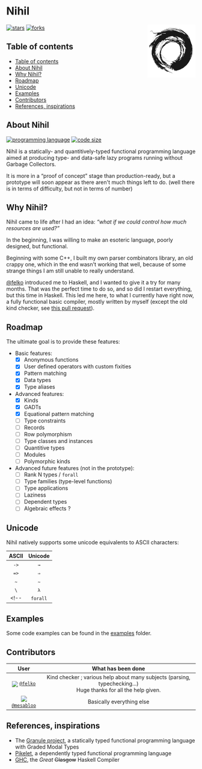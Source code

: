 # Nihil

<img src="./assets/icon.png" alt="Nihil icon" align=right width=128px />

[![stars](https://img.shields.io/github/stars/mesabloo/nihil?color=%23fdaa33&style=for-the-badge)](https://github.com/mesabloo/nihil/stargazers)    [![forks](https://img.shields.io/github/forks/mesabloo/nihil?color=%23654321&label=Forks&style=for-the-badge)](https://github.com/mesabloo/nihil/network/members)

## <a name='Tableofcontents'></a>Table of contents

<!-- Automatically generated table of contents -->
*  [Table of contents](#Tableofcontents)
*  [About Nihil](#Aboutnihil)
*  [Why Nihil?](#Whynihil)
*  [Roadmap](#Roadmap)
*  [Unicode](#Unicode)
*  [Examples](#Examples)
*  [Contributors](#Contributors)
*  [References, inspirations](#Referencesinspirations)

## <a name='Aboutnihil'></a>About Nihil

[![programming language](https://img.shields.io/github/languages/top/mesabloo/nihil?color=%20%235e5086&style=for-the-badge)](https://github.com/Mesabloo/nihil/search?l=haskell)    [![code size](https://img.shields.io/github/languages/code-size/mesabloo/nihil?color=%23123456&style=for-the-badge)](./)

Nihil is a statically- and quantitively-typed functional programming language aimed at producing type- and data-safe lazy programs running without Garbage Collectors.

It is more in a “proof of concept” stage than production-ready, but a prototype will soon appear as there aren't much things left to do.
(well there is in terms of difficulty, but not in terms of number)

## <a name='Whynihil'></a>Why Nihil?

Nihil came to life after I had an idea: *“what if we could control how much resources are used?”*

In the beginning, I was willing to make an esoteric language, poorly designed, but functional.

Beginning with some C++, I built my own parser combinators library, an old crappy one, which in the end wasn't working that well, because of some strange things I am still unable to really understand.

[@felko](https://github.com/felko) introduced me to Haskell, and I wanted to give it a try for many months. That was the perfect time to do so, and so did I restart everything, but this time in Haskell. This led me here, to what I currently have right now, a fully functional basic compiler, mostly written by myself (except the old kind checker, see [this pull request](https://github.com/Mesabloo/nihil/pull/1)).

## <a name='Roadmap'></a>Roadmap

The ultimate goal is to provide these features:
- Basic features:
  - [x] Anonymous functions
  - [x] User defined operators with custom fixities
  - [x] Pattern matching
  - [x] Data types
  - [x] Type aliases
- Advanced features:
  - [x] Kinds
  - [x] GADTs
  - [x] Equational pattern matching
  - [ ] Type constraints
  - [ ] Records
  - [ ] Row polymorphism
  - [ ] Type classes and instances
  - [ ] Quantitive types
  - [ ] Modules
  - [ ] Polymorphic kinds
- Advanced future features (not in the prototype):
  - [ ] Rank N types / `forall`
  - [ ] Type families (type-level functions)
  - [ ] Type applications
  - [ ] Laziness
  - [ ] Dependent types
  - [ ] Algebraic effects ?

## <a name='Unicode'></a>Unicode

Nihil natively supports some unicode equivalents to ASCII characters:

| ASCII  | Unicode |
|:------:|:-------:|
| `->`   |   `→`   |
| `=>`   |   `⇒`   |
| `~`    |   `∼`   |
| `\`    |   `λ`   |
<!-- |`forall`|  `∀`    | -->

## <a name='Examples'></a>Examples

Some code examples can be found in the [examples](./examples) folder.

## <a name='Contributors'></a>Contributors

| User                               | What has been done                      |
|:------------------------------------------------:|:---------------------------------:|
| <img src="https://avatars.githubusercontent.com/felko" height=30px align=center> [`@felko`](https://github.com/felko) | Kind checker ; various help about many subjects (parsing, typechecking...)<br>Huge thanks for all the help given. |
| <img src="https://avatars.githubusercontent.com/mesabloo" height=30px align=center> [`@mesabloo`](https://github.com/mesabloo) | Basically everything else |

## <a name='Referencesinspirations'></a>References, inspirations

* The [Granule project](https://github.com/granule-project/granule), a statically typed functional programming language with Graded Modal Types
* [Pikelet](https://github.com/pikelet-lang/pikelet), a dependently typed functional programming language
* [GHC](https://github.com/ghc/ghc), the *Great* ~~Glasgow~~ Haskell Compiler
